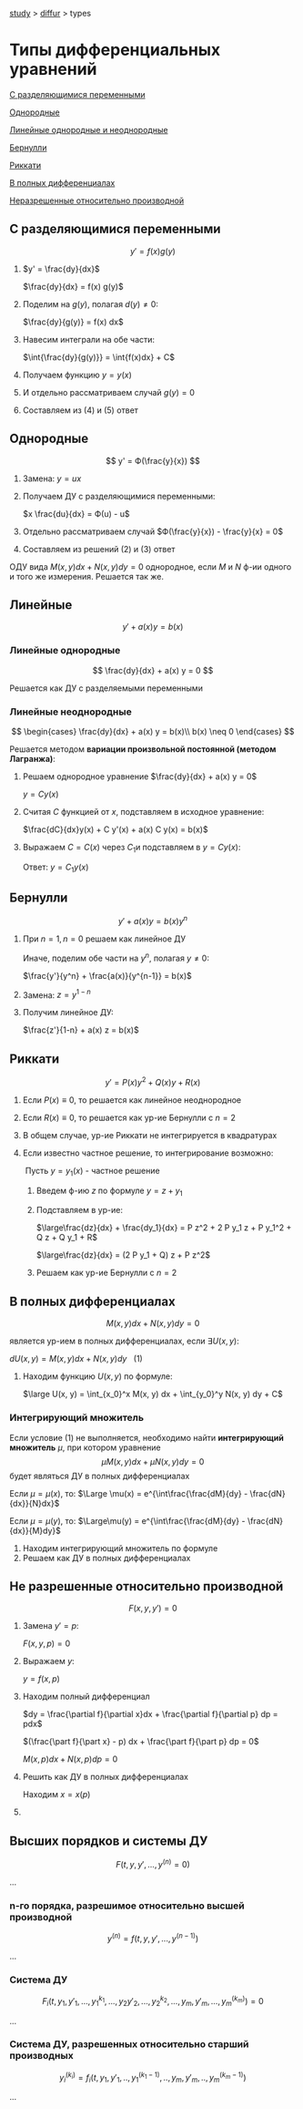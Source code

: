 [study](..) > [diffur](../diffur) > types

# Типы дифференциальных уравнений

[С разделяющимися переменными](#raz)

[Однородные](#odnor)

[Линейные однородные и неоднородные](#lin)

[Бернулли](#ber)

[Риккати](#rik)

[В полных дифференциалах](#pol)

[Неразрешенные относительно производной](#neraz)

<a name="raz"></a>

## С разделяющимися переменными

$$
y' = f(x) g(y)
$$

1. $y' = \frac{dy}{dx}$

   $\frac{dy}{dx} = f(x) g(y)$ 

2. Поделим на $g(y)$, полагая $d(y) \neq 0$:

   $\frac{dy}{g(y)} = f(x) dx$

3. Навесим интеграли на обе части:

   $\int{\frac{dy}{g(y)}} = \int{f(x)dx} + C$

4. Получаем функцию $y=y(x)$

5. И отдельно рассматриваем случай $g(y)=0$

6. Составляем из (4) и (5) ответ

<a name = "odnor"></a>
## Однородные

$$
y' = Ф(\frac{y}{x})
$$

1. Замена: $y = ux$

2. Получаем ДУ с разделяющимися переменными:

   $x \frac{du}{dx} = Ф(u) - u$ 

3. Отдельно рассматриваем случай $Ф(\frac{y}{x}) - \frac{y}{x} = 0​$

4. Составляем из решений (2) и (3) ответ

ОДУ вида $M(x, y) dx + N(x, y) dy = 0$ однородное, если $M$ и $N$ ф-ии одного и того же измерения. Решается так же.

<a name = "lin"></a>

## Линейные

$$
y' + a(x) y = b(x)
$$

### Линейные однородные

$$
\frac{dy}{dx} + a(x) y = 0
$$

Решается как ДУ с разделяемыми переменными

### Линейные неоднородные

$$
\begin{cases}  \frac{dy}{dx} + a(x) y = b(x)\\ b(x) \neq 0 \end{cases}
$$

Решается методом **вариации произвольной постоянной (методом Лагранжа)**:

1. Решаем однородное уравнение $\frac{dy}{dx} + a(x) y = 0$

   $y = C y(x)$

2. Считая $C$ функцией от $x$, подставляем в исходное уравнение:

   $\frac{dC}{dx}y(x) + C y'(x) + a(x) C y(x) = b(x)$

3. Выражаем $C=С(x)$ через $C_1$и подставляем в $y = C y(x)$:

   Ответ: $y = C_1 y(x)$

<a name = "ber"></a>

## Бернулли

$$
y' + a(x) y = b(x) y^n
$$

1. При $n=1, n=0$ решаем как линейное ДУ

   Иначе, поделим обе части на $y^n$, полагая $y \neq 0$: 

   $\frac{y'}{y^n} + \frac{a(x)}{y^{n-1}} = b(x)$

2. Замена: $z = y^{1-n}$

3. Получим линейное ДУ:

   $\frac{z'}{1-n} + a(x) z = b(x)$

<a name = "rik"></a>

## Риккати

$$
y' = P(x) y^2 + Q(x) y + R(x)
$$

1. Если $P(x) \equiv 0$, то решается как линейное неоднородное

2. Если $R(x) \equiv 0$, то решается как ур-ие Бернулли с $n = 2$

3. В общем случае, ур-ие Риккати не интегрируется в квадратурах

4. Если известно частное решение, то интегрирование возможно:

   ​	Пусть $y = y_1(x)$ - частное решение

   1. Введем ф-ию $z$ по формуле $y = z + y_1$

   2. Подставляем в ур-ие:

      $\large\frac{dz}{dx} + \frac{dy_1}{dx} = P z^2 + 2 P y_1 z + P y_1^2 + Q z + Q y_1 + R$

      $\large\frac{dz}{dx} = (2 P y_1 + Q) z + P z^2$

   3. Решаем как ур-ие Бернулли с $n = 2$

<a name = "pol"></a>

## В полных дифференциалах

$$
M(x, y) dx + N(x, y) dy = 0
$$

является ур-ием в полных дифференциалах, если $\exists U(x, y):$

$dU(x, y) = M(x, y) dx + N (x, y) dy \ \ \ (1)​$

1. Находим функцию $U(x, y)$ по формуле:

   $\large U(x, y) = \int_{x_0}^x M(x, y) dx + \int_{y_0}^y N(x, y) dy + C$


### Интегрирующий множитель

Если условие (1) не выполняется, необходимо найти **интегрирующий множитель** $\mu$, при котором уравнение 
$$
\mu M(x, y) dx + \mu N(x,y) dy = 0
$$
будет являться ДУ в полных дифференциалах

Если $\mu = \mu(x)$, то: $\Large \mu(x) = e^{\int\frac{\frac{dM}{dy} - \frac{dN}{dx}}{N}dx}$

Если $\mu = \mu(y)$, то: $\Large\mu(y) = e^{\int\frac{\frac{dM}{dy} - \frac{dN}{dx}}{M}dy}$

1. Находим интегрирующий множитель по формуле
2. Решаем как ДУ в полных дифференциалах

<a name = "neraz"></a>

## Не разрешенные относительно производной

$$
F(x, y, y') = 0
$$

1. Замена $y' = p$:

   $F(x, y, p) = 0$

2. Выражаем $y$:

   $y = f(x, p)$

3. Находим полный дифференциал

   $dy = \frac{\partial f}{\partial x}dx + \frac{\partial f}{\partial p} dp = pdx$

   $(\frac{\part f}{\part x} - p) dx + \frac{\part f}{\part p} dp = 0$

   $M(x, p) dx + N(x, p) dp = 0$

4. Решить как ДУ в полных дифференциалах

   Находим $x = x(p)$

5. 

## Высших порядков и системы ДУ

$$
F(t, y, y', ..., y^{(n)} = 0)
$$

...

### n-го порядка, разрешимое относительно высшей производной

$$
y^{(n)} = f(t, y, y', ..., y^{(n-1)})
$$

...

### Система ДУ

$$
F_i(t, y_1, y'_1, ..., y^{k_1}_1, ..., y_2 y'_2, ..., y^{k_2}_2, ..., y_m, y'_m, ..., y^{(k_m)}_m) = 0
$$

...

### Система ДУ, разрешенных относительно старший производных

$$
y^{(k_i)}_i = f_i(t, y_1, y'_1, .., y^{(k_1-1)}_1, ..,y_m, y'_m, .., y^{(k_m-1)}_m)
$$

...



